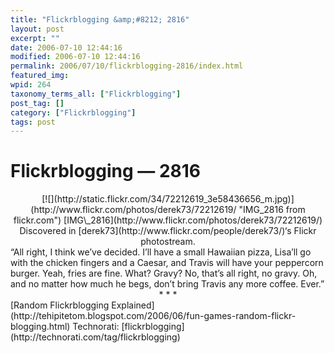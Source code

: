 ```yaml
---
title: "Flickrblogging &amp;#8212; 2816"
layout: post
excerpt: ""
date: 2006-07-10 12:44:16
modified: 2006-07-10 12:44:16
permalink: 2006/07/10/flickrblogging-2816/index.html
featured_img: 
wpid: 264
taxonomy_terms_all: ["Flickrblogging"]
post_tag: []
category: ["Flickrblogging"]
tags: post
---
```


# Flickrblogging &#8212; 2816

<div align="center">[![](http://static.flickr.com/34/72212619_3e58436656_m.jpg)](http://www.flickr.com/photos/derek73/72212619/ "IMG_2816 from flickr.com")  
[IMG\_2816](http://www.flickr.com/photos/derek73/72212619/)  
Discovered in [derek73](http://www.flickr.com/people/derek73/)‘s Flickr photostream. </div>“All right, I think we’ve decided. I’ll have a small Hawaiian pizza, Lisa’ll go with the chicken fingers and a Caesar, and Travis will have your peppercorn burger. Yeah, fries are fine. What? Gravy? No, that’s all right, no gravy. Oh, and no matter how much he begs, don’t bring Travis any more coffee. Ever.”

<div align="center">* * *</div>[Random Flickrblogging Explained](http://tehipitetom.blogspot.com/2006/06/fun-games-random-flickr-blogging.html)  
Technorati: [flickrblogging](http://technorati.com/tag/flickrblogging)